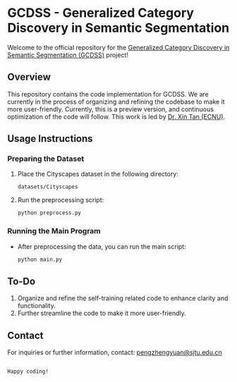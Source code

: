 # GCDSS - Generalized Category Discovery in Semantic Segmentation

Welcome to the official repository for the [Generalized Category Discovery in Semantic Segmentation (GCDSS)](https://arxiv.org/abs/2311.11525) project!

## Overview

This repository contains the code implementation for GCDSS. We are currently in the process of organizing and refining the codebase to make it more user-friendly. Currently, this is a preview version, and continuous optimization of the code will follow. This work is led by [Dr. Xin Tan (ECNU)](https://tanxincs.github.io/).

## Usage Instructions

### Preparing the Dataset

1. Place the Cityscapes dataset in the following directory:
   ```
   datasets/Cityscapes
   ```

2. Run the preprocessing script:
   ```python
   python preprocess.py
   ```

### Running the Main Program

- After preprocessing the data, you can run the main script:
  ```python
  python main.py
  ```

## To-Do

1. Organize and refine the self-training related code to enhance clarity and functionality.
2. Further streamline the code to make it more user-friendly.


## Contact

For inquiries or further information, contact: pengzhengyuan@sjtu.edu.cn
```

Happy coding!
